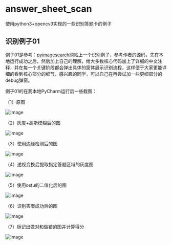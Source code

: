 # answer_sheet_scan
使用python3+opencv3实现的一些识别答题卡的例子

##  识别例子01

例子01是参考：[pyimagesearch](https://www.pyimagesearch.com/2016/10/03/bubble-sheet-multiple-choice-scanner-and-test-grader-using-omr-python-and-opencv/)网站上一个识别例子，参考作者的源码，先在本地运行成功之后，然后加上自己的理解，给大多数核心代码加上了详细的中文注释，并在每一个关键阶段都会弹出具体的窗体展示识别流程，这样便于大家更能详细的看到核心部分的细节，感兴趣的同学，可以自己在再尝试加一些更细部分的debug弹窗。

例子01的在我本地PyCharm运行后一些截图：

（1）原图

![image](https://github.com/qindongliang/answer_sheet_scan/blob/master/imgs/example01/t1.png)


（2）灰度+高斯模糊后的图

![image](https://github.com/qindongliang/answer_sheet_scan/blob/master/imgs/example01/02.jpg)


（3）使用边缘检测后的图

![image](https://github.com/qindongliang/answer_sheet_scan/blob/master/imgs/example01/03.jpg)


（4）透视变换后提取指定答题区域的灰度图

![image](https://github.com/qindongliang/answer_sheet_scan/blob/master/imgs/example01/04.jpg)


（5）使用ostu的二值化后的图

![image](https://github.com/qindongliang/answer_sheet_scan/blob/master/imgs/example01/05.jpg)


（6）识别答案成功后的图

![image](https://github.com/qindongliang/answer_sheet_scan/blob/master/imgs/example01/06.jpg)


（7）标记出做对和做错的图并计算得分

![image](https://github.com/qindongliang/answer_sheet_scan/blob/master/imgs/example01/07.jpg)





